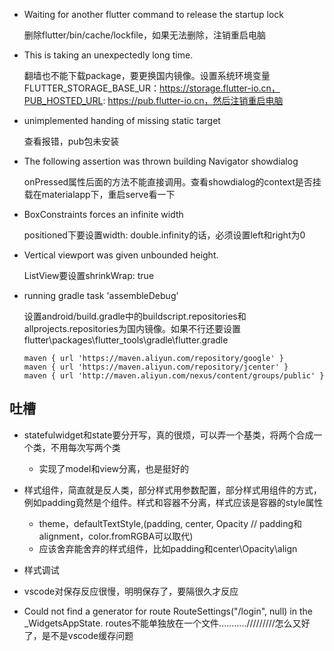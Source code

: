 * Waiting for another flutter command to release the startup lock
  
  删除flutter/bin/cache/lockfile，如果无法删除，注销重启电脑

* This is taking an unexpectedly long time.
  
  翻墙也不能下载package，要更换国内镜像。设置系统环境变量FLUTTER_STORAGE_BASE_UR：https://storage.flutter-io.cn，PUB_HOSTED_URL: https://pub.flutter-io.cn，然后注销重启电脑

* unimplemented handing of missing static target
  
  查看报错，pub包未安装

* The following assertion was thrown building Navigator showdialog
  
  onPressed属性后面的方法不能直接调用。查看showdialog的context是否挂载在materialapp下，重启serve看一下

* BoxConstraints forces an infinite width

  positioned下要设置width: double.infinity的话，必须设置left和right为0

* Vertical viewport was given unbounded height.

  ListView要设置shrinkWrap: true

* running gradle task 'assembleDebug'

  设置android/build.gradle中的buildscript.repositories和allprojects.repositories为国内镜像。如果不行还要设置flutter\packages\flutter_tools\gradle\flutter.gradle

  ```
  maven { url 'https://maven.aliyun.com/repository/google' }
  maven { url 'https://maven.aliyun.com/repository/jcenter' }
  maven { url 'http://maven.aliyun.com/nexus/content/groups/public' }
  ```
  
## 吐槽

* statefulwidget和state要分开写，真的很烦，可以弄一个基类，将两个合成一个类，不用每次写两个类

    * 实现了model和view分离，也是挺好的

* 样式组件，简直就是反人类，部分样式用参数配置，部分样式用组件的方式，例如padding竟然是个组件。样式和容器不分离，样式应该是容器的style属性
  * theme，defaultTextStyle,(padding, center, Opacity // padding和alignment，color.fromRGBA可以取代)
  * 应该舍弃能舍弃的样式组件，比如padding和center\Opacity\align

* 样式调试
  
* vscode对保存反应很慢，明明保存了，要隔很久才反应

* Could not find a generator for route RouteSettings("/login", null) in the _WidgetsAppState.
routes不能单独放在一个文件.........../////////怎么又好了，是不是vscode缓存问题